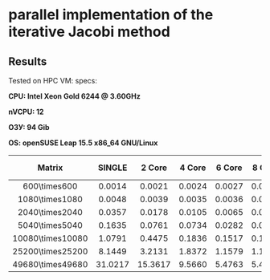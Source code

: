 # parallel implementation of the iterative Jacobi method

## Results

Tested on HPC VM:
specs:

**CPU: Intel Xeon Gold 6244 @ 3.60GHz**

**nVCPU: 12**

**ОЗУ: 94 Gib**

**OS: openSUSE Leap 15.5 x86_64 GNU/Linux**


|Matrix|SINGLE|2 Core|4 Core|6 Core|8 Core|10 Core|
|:-:|:-:|:-:|:-:|:-:|:-:|:-:|
|600\times600|0.0014|0.0021|0.0024|0.0027|0.0033|0.0037|
|1080\times1080|0.0048|0.0039|0.0035|0.0036|0.0040|0.0045|
|2040\times2040|0.0357|0.0178|0.0105|0.0065|0.0074|0.0074|
|5040\times5040|0.1635|0.0761|0.0734|0.0282|0.0384|0.0184|
|10080\times10080|1.0791|0.4475|0.1836|0.1517|0.1271|0.0952|
|25200\times25200|8.1449|3.2131|1.8372|1.1579|1.1129|0.6414|
|49680\times49680|31.0217|15.3617|9.5660|5.4763|5.4366|3.1153|
